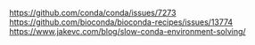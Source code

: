 https://github.com/conda/conda/issues/7273
https://github.com/bioconda/bioconda-recipes/issues/13774
https://www.jakevc.com/blog/slow-conda-environment-solving/